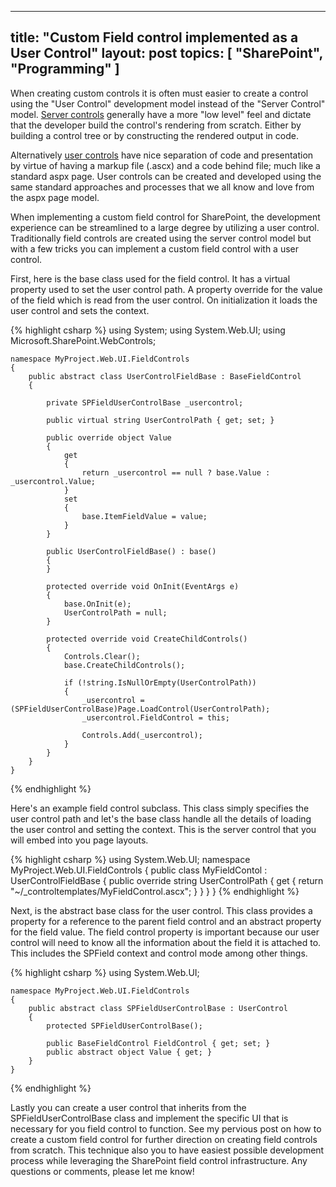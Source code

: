 -----
title: "Custom Field control implemented as a User Control"
layout: post
topics: [ "SharePoint", "Programming" ]
-----

When creating custom controls it is often must easier to create a control using the "User Control" development model instead of the "Server Control" model. [Server controls](http://msdn.microsoft.com/en-us/library/zt27tfhy.aspx) generally have a more "low level" feel and dictate that the developer build the control's rendering from scratch. Either by building a control tree or by constructing the rendered output in code.

Alternatively [user controls](http://msdn.microsoft.com/en-us/library/y6wb1a0e.aspx) have nice separation of code and presentation by virtue of having a markup file (.ascx) and a code behind file; much like a standard aspx page. User controls can be created and developed using the same standard approaches and processes that we all know and love from the aspx page model.

When implementing a custom field control for SharePoint, the development experience can be streamlined to a large degree by utilizing a user control. Traditionally field controls are created using the server control model but with a few tricks you can implement a custom field control with a user control.

First, here is the base class used for the field control. It has a virtual property used to set the user control path. A property override for the value of the field which is read from the user control. On initialization it loads the user control and sets the context.

{% highlight csharp %}
	using System;
	using System.Web.UI;
	using Microsoft.SharePoint.WebControls;

	namespace MyProject.Web.UI.FieldControls
	{
		public abstract class UserControlFieldBase : BaseFieldControl
		{

			private SPFieldUserControlBase _usercontrol;

			public virtual string UserControlPath { get; set; }

			public override object Value
			{
				get
				{
					return _usercontrol == null ? base.Value : _usercontrol.Value;
				}
				set
				{
					base.ItemFieldValue = value;
				}
			}

			public UserControlFieldBase() : base()
			{
			}

			protected override void OnInit(EventArgs e)
			{
				base.OnInit(e);
				UserControlPath = null;
			}

			protected override void CreateChildControls()
			{
				Controls.Clear();
				base.CreateChildControls();

				if (!string.IsNullOrEmpty(UserControlPath))
				{
					_usercontrol = (SPFieldUserControlBase)Page.LoadControl(UserControlPath);
					_usercontrol.FieldControl = this;

					Controls.Add(_usercontrol);
				}
			}
		}
	}
{% endhighlight %}

Here's an example field control subclass. This class simply specifies the user control path and let's the base class handle all the details of loading the user control and setting the context. This is the server control that you will embed into you page layouts.

{% highlight csharp %}
	using System.Web.UI;
	namespace MyProject.Web.UI.FieldControls
	{
		public class MyFieldContol : UserControlFieldBase
			{
			public override string UserControlPath
				{
				get
				{
				return "~/_controltemplates/MyFieldControl.ascx";
				}
			}
		}
	}
{% endhighlight %}

Next, is the abstract base class for the user control. This class provides a property for a reference to the parent field control and an abstract property for the field value. The field control property is important because our user control will need to know all the information about the field it is attached to. This includes the SPField context and control mode among other things.

{% highlight csharp %}
	using System.Web.UI;

	namespace MyProject.Web.UI.FieldControls
	{
		public abstract class SPFieldUserControlBase : UserControl
		{
			protected SPFieldUserControlBase();

			public BaseFieldControl FieldControl { get; set; }
			public abstract object Value { get; }
		}
	}
{% endhighlight %}

Lastly you can create a user control that inherits from the SPFieldUserControlBase class and implement the specific UI that is necessary for you field control to function. See my pervious post on how to create a custom field control for further direction on creating field controls from scratch.
This technique also you to have easiest possible development process while leveraging the SharePoint field control infrastructure. Any questions or comments, please let me know!
